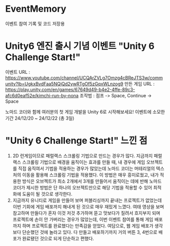 # EventMemory
이벤트 참여 기록 및 코드 저장용

# Unity6 엔진 출시 기념 이벤트 "Unity 6 Challenge Start!"
이벤트 URL : https://www.youtube.com/channel/UCQArZVLg7Omzg4cBReJTS3w/community?lb=UgkxBvdFaa5NQjQd2ywRTgOf5zGqxWLnzog9
만든 게임 URL : https://play.unity.com/en/games/67649d49-b4e2-4ffe-89c3-afc6d0eaf52e/kimchi-run-by-nona
조작법 : 점프 -> Space,  Continue -> Space

노마드 코더와 함께 여러분의 첫 게임 개발을 Unity 6로 시작해보세요!
이벤트에 소모한 기간 24/12/20 ~ 24/12/22 (총 3일)

# "Unity 6 Challenge Start!" 느낀 점
1. 2D 런게임이므로 패럴랙스 스크롤링 기법으로 만드는 경우가 많다.
   지금까지 패럴랙스 스크롤링 기법으로 배경을 움직이는 효과를 만들 때,
   내 경우에 게임 오브젝트를 직접 움직여서 기법을 적용하는 경우가 많았는데 노마드 코더는 머테리얼의 텍스처의 이동을 활용해 스크롤링 기법을 적용했다.
   이 방법은 매우 흥미로웠고, 내가 적용한 방식은 오브젝트가 최소 2개에서 3개를 만들어서 움직이는 데에 반해
   노마드 코더가 제시한 방법은 단 하나의 오브젝트만으로 해당 기법을 적용할 수 있어 최적화에 도움이 될 것으로 생각한다.
2. 지금까지 유니티로 게임을 만들어 보며 퍼블리싱까지 끝내는 프로젝트가 없었는데 이번 기회에 게임 배포까지 해내게 된 것으로 매우 재밌게 느꼈다.
   여태 영상을 보며 참고하며 만들다가 혼자 이것 저것 추가하며 뜯고 맛보다가 질려서 흐지부지 되며 프로젝트에 손이 안 가버리는 경우가 많았는데,
   이번 이벤트 참여를 통해 게임 배포까지 하며 프로젝트를 완료했다는 만족감을 얻었다.
   여담으로, 웹 게임 배포가 생각보다 단순했던 것에 놀라고 있다. 다 만들고 배포하기까지 거의 버튼 3, 4번으로 배포가 완료됐던 것으로 되게 단순하고 편했다.
